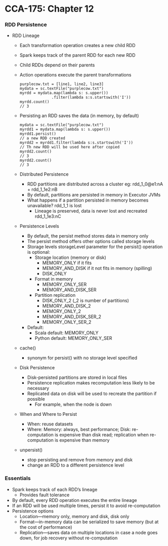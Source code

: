 # CCA-175: Chapter 12

### RDD Persistence

- RDD Lineage 

  - Each transformation operation creates a new child RDD

  - Spark keeps track of the parent RDD for each new RDD

  - Child RDDs depend on their parents

  - Action operations execute the parent transformations

    ```
    purplecow.txt = [line1, line2, line3]
    mydata = sc.textFile("purplecow.txt")
    myrdd = mydata.map(lambda s: s.upper())
                  .filter(lambda s:s.startswith('I'))
    myrdd.count()
    // 3
    ```

  - Persisting an RDD saves the data (in memory, by default)

    ```
    mydata = sc.textFile("purplecow.txt")
    myrdd1 = mydata.map(lambda s: s.upper())
    myrdd1.persist()
    // a new RDD created
    myrdd2 = myrdd1.filter(lambda s:s.startswith('I'))
    // Th new RDD will be used here after copied
    myrdd2.count()
    // 3
    myrdd2.count()
    // 3
    ```

  - Distributed Persistence

    - RDD partitions are distributed across a cluster eg: rdd_1_0@e1:nA + rdd_1_1e2:nB 
    - By default, partitions are persisted in memory in Executor JVMs
    - What happens if a partition persisted in memory becomes unavailable? rdd_1_1 is lost
      - Lineage is preserved, data is never lost and recreated rdd_1_1e3:nC 

  - Persistence Levels	

    - By default, the persist method stores data in memory only
    - The persist method offers other options called storage levels
    - Storage levels storageLevel parameter for the persist() operation is optional: 
      - Storage location (memory or disk)
        - MEMORY_ONLY if it fits
        - MEMORY_AND_DISK if it not fits in memory (spilling)
        - DISK_ONLY 
      - Format in memory
        - MEMORY_ONLY_SER
        - MEMORY_AND_DISK_SER
      - Partition replication
        - DISK_ONLY_2 (_2 is number of partitions)
        - MEMORY_AND_DISK_2 
        - MEMORY_ONLY_2 
        - MEMORY_AND_DISK_SER_2 
        - MEMORY_ONLY_SER_2
    - Default:
      - Scala default: MEMORY_ONLY 
      - Python default: MEMORY_ONLY_SER 

  - cache()  

    - synonym for persist() with no storage level specified

  - Disk Persistence 

    - Disk-persisted partitions are stored in local files
    - Persistence replication makes recomputation less likely to be necessary
    - Replicated data on disk will be used to recreate the partition if possible
      - For example, when the node is down

  - When and Where to Persist 

    - When: reuse datasets
    - Where: Memory: always, best performance; Disk: re-computation is expensive than disk read; replication when re-computation is expensive than memory

  - unpersist() 

    - stop persisting and remove from memory and disk
    - change an RDD to a different persistence level

### Essentials

- Spark keeps track of each RDD’s lineage 
  - Provides fault tolerance
- By default, every RDD operation executes the entire lineage
- If an RDD will be used multiple times, persist it to avoid re-computation
- Persistence options 
  - Location—memory only, memory and disk, disk only 
  - Format—in-memory data can be serialized to save memory (but at the cost of performance) 
  - Replication—saves data on multiple locations in case a node goes down, for job recovery without re-computation